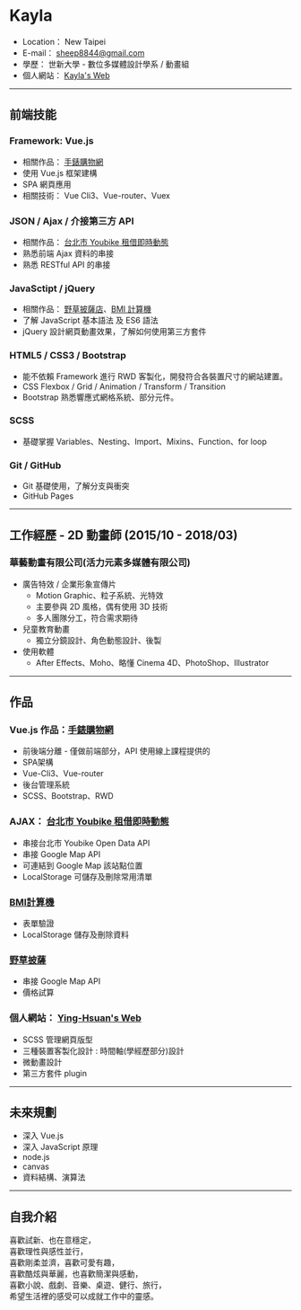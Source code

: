 # Kayla
- Location： New Taipei
- E-mail： sheep8844@gmail.com
- 學歷： 世新大學 - 數位多媒體設計學系 / 動畫組
- 個人網站： [Kayla's Web](https://ying-hsuan.github.io/Ying-Hsuan-s-Web/)

---------------------------

## 前端技能

### Framework: Vue.js
- 相關作品： [手錶購物網](https://ying-hsuan.github.io/Watches-Shop/#/)
- 使用 Vue.js 框架建構
- SPA 網頁應用
- 相關技術： Vue Cli3、Vue-router、Vuex

### JSON / Ajax / 介接第三方 API 
- 相關作品： [台北市 Youbike 租借即時動態](https://ying-hsuan.github.io/Taipei-Youbike/)
- 熟悉前端 Ajax 資料的串接
- 熟悉 RESTful API 的串接

### JavaSctipt / jQuery
- 相關作品： [野草披薩店](https://ying-hsuan.github.io/Pizza-Shop/)、[BMI 計算機](https://ying-hsuan.github.io/BMI-calc/)
- 了解 JavaScript 基本語法 及 ES6 語法
- jQuery 設計網頁動畫效果，了解如何使用第三方套件

### HTML5 / CSS3 / Bootstrap
- 能不依賴 Framework 進行 RWD 客製化，開發符合各裝置尺寸的網站建置。
- CSS Flexbox / Grid / Animation / Transform / Transition
- Bootstrap 熟悉響應式網格系統、部分元件。

### SCSS
- 基礎掌握 Variables、Nesting、Import、Mixins、Function、for loop

### Git / GitHub 
- Git 基礎使用，了解分支與衝突
- GitHub Pages

---------------------------

## 工作經歷 - 2D 動畫師 (2015/10 - 2018/03)
### 華藝動畫有限公司(活力元素多媒體有限公司)    

- 廣告特效 / 企業形象宣傳片   
    - Motion Graphic、粒子系統、光特效
    - 主要參與 2D 風格，偶有使用 3D 技術
    - 多人團隊分工，符合需求期待
- 兒童教育動畫
    - 獨立分鏡設計、角色動態設計、後製
- 使用軟體
    - After Effects、Moho、略懂 Cinema 4D、PhotoShop、Illustrator

---------------------------

## 作品

### Vue.js 作品：[手錶購物網](https://ying-hsuan.github.io/Watches-Shop/#/)
- 前後端分離 - 僅做前端部分，API 使用線上課程提供的
- SPA架構
- Vue-Cli3、Vue-router
- 後台管理系統
- SCSS、Bootstrap、RWD

### AJAX： [台北市 Youbike 租借即時動態](https://ying-hsuan.github.io/Taipei-Youbike/)
- 串接台北市 Youbike Open Data API
- 串接 Google Map API
- 可連結到 Google Map 該站點位置 
- LocalStorage 可儲存及刪除常用清單

### [BMI計算機](https://ying-hsuan.github.io/BMI-calc/)
- 表單驗證
- LocalStorage 儲存及刪除資料

### [野草披薩](https://ying-hsuan.github.io/Pizza-Shop/)
- 串接 Google Map API
- 價格試算

### 個人網站： [Ying-Hsuan's Web](https://ying-hsuan.github.io/Ying-Hsuan-s-Web/)
- SCSS 管理網頁版型
- 三種裝置客製化設計 : 時間軸(學經歷部分)設計
- 微動畫設計
- 第三方套件 plugin

---------------------------

## 未來規劃

- 深入 Vue.js
- 深入 JavaScript 原理
- node.js
- canvas
- 資料結構、演算法

---------------------------

## 自我介紹

喜歡試新、也在意穩定，  
喜歡理性與感性並行，  
喜歡剛柔並濟，喜歡可愛有趣，  
喜歡酷炫與華麗，也喜歡簡潔與感動，  
喜歡小說、戲劇、音樂、桌遊、健行、旅行，  
希望生活裡的感受可以成就工作中的靈感。
